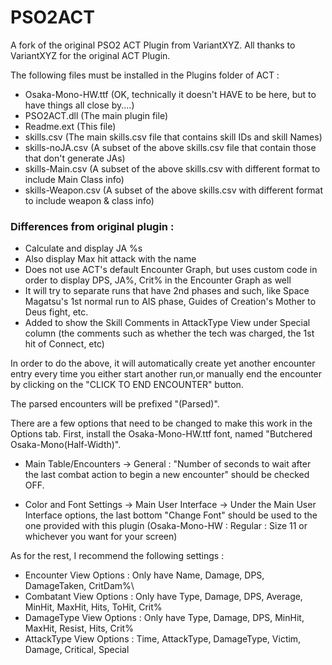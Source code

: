 # PSO2ACT

A fork of the original PSO2 ACT Plugin from VariantXYZ.
All thanks to VariantXYZ for the original ACT Plugin.

The following files must be installed in the Plugins folder of ACT :
* Osaka-Mono-HW.ttf (OK, technically it doesn't HAVE to be here, but to have
things all close by....)
* PSO2ACT.dll (The main plugin file)
* Readme.ext (This file)
* skills.csv (The main skills.csv file that contains skill IDs and skill Names)
* skills-noJA.csv (A subset of the above skills.csv file that contain those that don't generate JAs)
* skills-Main.csv (A subset of the above skills.csv with different format to include Main Class info)
* skills-Weapon.csv (A subset of the above skills.csv with different format to include weapon & class info)

### Differences from original plugin :
* Calculate and display JA %s
* Also display Max hit attack with the name
* Does not use ACT's default Encounter Graph, but uses custom code in order to display DPS, JA%, Crit% in the Encounter Graph as well
* It will try to separate runs that have 2nd phases and such, like Space Magatsu's 1st normal run to AIS phase, Guides of Creation's Mother to Deus fight, etc.
* Added to show the Skill Comments in AttackType View under Special column (the comments such as whether the tech was charged, the 1st hit of Connect, etc)

In order to do the above, it will automatically create yet another encounter entry every time you either start another run,or manually end the encounter by clicking on the "CLICK TO END ENCOUNTER" button.

The parsed encounters will be prefixed "(Parsed)".

There are a few options that need to be changed to make this work in the Options tab.
First, install the Osaka-Mono-HW.ttf font, named "Butchered Osaka-Mono(Half-Width)".

- Main Table/Encounters -> General : "Number of seconds to wait after the last combat action to begin a new encounter" should be checked OFF.

- Color and Font Settings -> Main User Interface -> Under the Main User Interface options, the last bottom "Change Font" should be used to the one provided with this plugin (Osaka-Mono-HW : Regular : Size 11 or whichever you want for your screen)

As for the rest, I recommend the following settings :
- Encounter View Options : Only have Name, Damage, DPS, DamageTaken, CritDam%\
- Combatant View Options : Only have Type, Damage, DPS, Average, MinHit, MaxHit, Hits, ToHit, Crit%
- DamageType View Options : Only have Type, Damage, DPS, MinHit, MaxHit, Resist, Hits, Crit%
- AttackType View Options : Time, AttackType, DamageType, Victim, Damage, Critical, Special
